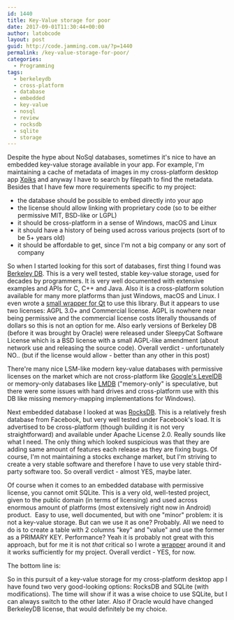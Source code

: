 ```yaml
---
id: 1440
title: Key-Value storage for poor
date: 2017-09-01T11:30:44+00:00
author: latobcode
layout: post
guid: http://code.jamming.com.ua/?p=1440
permalink: /key-value-storage-for-poor/
categories:
  - Programming
tags:
  - berkeleydb
  - cross-platform
  - database
  - embedded
  - key-value
  - nosql
  - review
  - rocksdb
  - sqlite
  - storage
---
```

Despite the hype about NoSql databases, sometimes it's nice to have an embedded key-value storage available in your app. For example, I'm maintaining a cache of metadata of images in my cross-platform desktop app [Xpiks](https://github.com/ribtoks/xpiks) and anyway I have to search by filepath to find the metadata. Besides that I have few more requirements specific to my project:

  * the database should be possible to embed directly into your app
  * the license should allow linking with proprietary code (so to be either permissive MIT, BSD-like or LGPL)
  * it should be cross-platform in a sense of Windows, macOS and Linux
  * it should have a history of being used across various projects (sort of to be 5+ years old)
  * it should be affordable to get, since I'm not a big company or any sort of company

So when I started looking for this sort of databases, first thing I found was [Berkeley DB](http://www.oracle.com/technetwork/database/database-technologies/berkeleydb/downloads/index.html). This is a very well tested, stable key-value storage, used for decades by programmers. It is very well documented with extensive examples and APIs for C, C++ and Java. Also it is a cross-platform solution available for many more platforms than just Windows, macOS and Linux. I even wrote a [small wrapper for Qt](https://gist.github.com/Ribtoks/8be6425a7a78b94e03948ea64fd1e171) to use this library. But it appears to use two licenses: AGPL 3.0+ and Commercial license. AGPL is nowhere near being permissive and the commercial license costs literally thousands of dollars so this is not an option for me. Also early versions of Berkeley DB (before it was brought by Oracle) were released under SleepyCat Software License which is a BSD license with a small AGPL-like amendment (about network use and releasing the source code). Overall verdict - unfortunately NO.. (but if the license would allow - better than any other in this post)

There're many nice LSM-like modern key-value databases with permissive licenses on the market which are not cross-platform like [Google's LevelDB](https://github.com/google/leveldb) or memory-only databases like [LMDB](https://symas.com/lightning-memory-mapped-database/) ("memory-only" is speculative, but there were some issues with hard drives and cross-platform use with this DB like missing memory-mapping implementations for Windows).

Next embedded database I looked at was [RocksDB](http://rocksdb.org/). This is a relatively fresh database from Facebook, but very well tested under Facebook's load. It is advertised to be cross-platform (though building it is not very straightforward) and available under Apache License 2.0. Really sounds like what I need. The only thing which looked suspicious was that they are adding same amount of features each release as they are fixing bugs. Of course, I'm not maintaining a stocks exchange market, but I'm striving to create a very stable software and therefore I have to use very stable third-party software too. So overall verdict - almost YES, maybe later.

Of course when it comes to an embedded database with permissive license, you cannot omit SQLite. This is a very old, well-tested project, given to the public domain (in terms of licensing) and used across enormous amount of platforms (most extensively right now in Android) product.  Easy to use, well documented, but with one "minor" problem: it is not a key-value storage. But can we use it as one? Probably. All we need to do is to create a table with 2 columns "key" and "value" and use the former as a PRIMARY KEY. Performance? Yeah it is probably not great with this approach, but for me it is not _that_ critical so I wrote a [wrapper](https://github.com/Ribtoks/xpiks/blob/master/src/xpiks-qt/Helpers/database.cpp) around it and it works sufficiently for my project. Overall verdict - YES, for now.

The bottom line is:

So in this pursuit of a key-value storage for my cross-platform desktop app I have found two very good-looking options: RocksDB and SQLite (with modifications). The time will show if it was a wise choice to use SQLite, but I can always switch to the other later. Also if Oracle would have changed BerkeleyDB license, that would definitely be my choice.